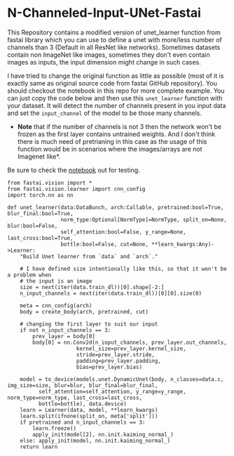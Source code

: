# N-Channeled-Input-UNet-Fastai
This Repository contains a modified version of unet_learner function from fastai library which you can use to define a unet with more/less number of channels than 3 (Default in all ResNet like networks). Sometimes datasets contain non ImageNet like images, sometimes they don't even contain images as inputs, the input dimension might change in such cases. 

I have tried to change the original function as little as possible (most of it is exactly same as original source code from fastai GitHub repository). You should checkout the notebook in this repo for more complete example. You can just copy the code below and then use this `unet_learner` function with your dataset. It will detect the number of channels present in you input data and set the `input_channel` of the model to be those many channels. 

* **Note**  that if the number of channels is not 3 then the network won't be frozen as the first layer contains untrained weights. And I don't think there is much need of pretrianing in this case as the usage of this function would be in scenarios where the images/arrays are not Imagenet like*. 

Be sure to check the [notebook](https://github.com/navidpanchi/N-Channeled-Input-UNet-Fastai/blob/master/N-Channeled-Input-UNet%20.ipynb) out for testing.

```
from fastai.vision import *
from fastai.vision.learner import cnn_config
import torch.nn as nn

def unet_learner(data:DataBunch, arch:Callable, pretrained:bool=True, blur_final:bool=True,
                 norm_type:Optional[NormType]=NormType, split_on=None, blur:bool=False,
                 self_attention:bool=False, y_range=None, last_cross:bool=True,
                 bottle:bool=False, cut=None, **learn_kwargs:Any)->Learner:
    "Build Unet learner from `data` and `arch`."
    
    # I have defined size intentionally like this, so that it won't be a problem when 
    # the input is an image 
    size = next(iter(data.train_dl))[0].shape[-2:]
    n_input_channels = next(iter(data.train_dl))[0][0].size(0)    
        
    meta = cnn_config(arch)
    body = create_body(arch, pretrained, cut)
    
    # changing the first layer to suit our input
    if not n_input_channels == 3: 
        prev_layer = body[0]
        body[0] = nn.Conv2d(n_input_channels, prev_layer.out_channels, 
                      kernel_size=prev_layer.kernel_size, 
                      stride=prev_layer.stride, 
                      padding=prev_layer.padding, 
                      bias=prev_layer.bias)

    model = to_device(models.unet.DynamicUnet(body, n_classes=data.c, img_size=size, blur=blur, blur_final=blur_final,
          self_attention=self_attention, y_range=y_range, norm_type=norm_type, last_cross=last_cross,
          bottle=bottle), data.device)
    learn = Learner(data, model, **learn_kwargs)
    learn.split(ifnone(split_on, meta['split']))
    if pretrained and n_input_channels == 3: 
        learn.freeze()
        apply_init(model[2], nn.init.kaiming_normal_)
    else: apply_init(model, nn.init.kaiming_normal_)
    return learn
```

